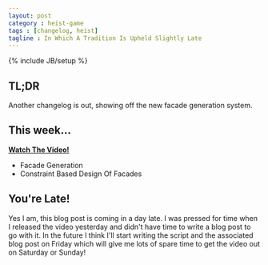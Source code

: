 ```yaml
---
layout: post
category : heist-game
tags : [changelog, heist]
tagline : In Which A Tradition Is Upheld Slightly Late
---
```

{% include JB/setup %}


## TL;DR

Another changelog is out, showing off the new facade generation system.

## This week...

[**Watch The Video!**](https://www.youtube.com/watch?v=wl9U-Mh5bS0)

- Facade Generation
- Constraint Based Design Of Facades

## You're Late!

Yes I am, this blog post is coming in a day late. I was pressed for time when I released the video yesterday and didn't have time to write a blog post to go with it. In the future I think I'll start writing the script and the associated blog post on Friday which will give me lots of spare time to get the video out on Saturday or Sunday!